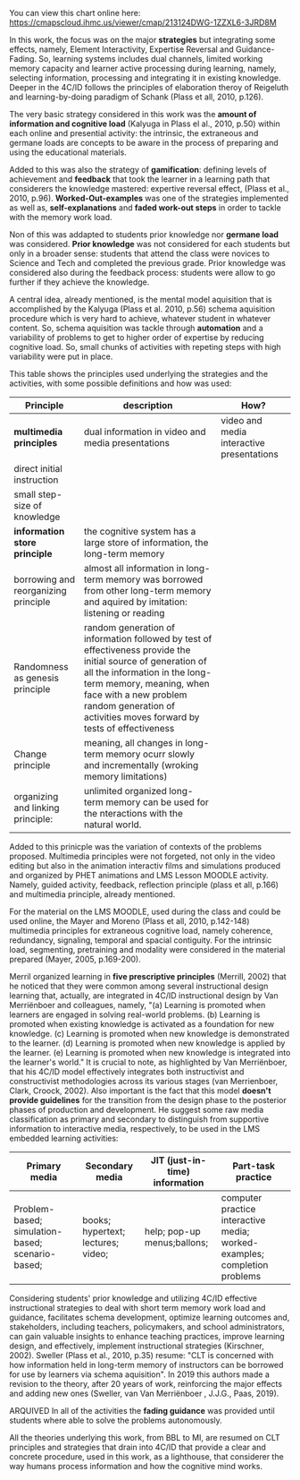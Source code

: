 
You can view this chart online here: https://cmapscloud.ihmc.us/viewer/cmap/213124DWG-1ZZXL6-3JRD8M



In this work, the focus was on the major **strategies** but integrating some effects, namely, Element Interactivity, Expertise Reversal and Guidance-Fading.  So, learning systems includes dual channels, limited working memory capacity and learner active processing during learning, namely, selecting information, processing and integrating it in existing knowledge. Deeper in the 4C/ID follows the principles of elaboration theroy of Reigeluth and learning-by-doing paradigm of Schank (Plass et all, 2010, p.126).

The very basic strategy considered in this work was the **amount of information and cognitive load** (Kalyuga in Plass el al., 2010, p.50) within each online and presential activity: the intrinsic, the extraneous and germane loads are concepts to be aware in the process of preparing and using 
the educational materials. 

Added to this was also the strategy of **gamification**: defining levels of achievement and **feedback** that took the learner in a learning path that considerers the knowledge mastered: expertive reversal effect, (Plass et al., 2010, p.96). **Worked-Out-examples** was one of the strategies implemented as well as, **self-explanations** and **faded work-out steps** in order to tackle with the memory work load. 

Non of this was addapted to students prior knowledge nor **germane load** was considered. **Prior knowledge** was not considered for each students but only in a broader sense: students that attend the class were novices to Science and Tech and completed the previous grade. Prior knowledge was considered also during the feedback process: students were allow to go further if they achieve the knowledge.

A central idea, already mentioned, is the mental model aquisition that is accomplished by the Kalyuga (Plass et al. 2010, p.56) schema aquisition procedure which is very hard to achieve, whatever student in whatever content. So, schema aquisition was tackle through **automation** and a variability of problems to get to higher order of expertise by reducing cognitive load. So, small chunks of activities with repeting steps with high variability were put in place.

This table shows the principles used underlying the strategies and the activities, with some possible definitions and how was used:

| Principle | description| How? |
| -------------------- | -------------------- | -------------------- |
| **multimedia principles** | dual information in video and media presentations | video and media interactive presentations |
|direct initial instruction|||
|small step-size of knowledge|||
|**information store principle** |the cognitive system has a large store of information, the long-term memory||
|borrowing and reorganizing principle| almost all information in long-term memory was borrowed from other long-term memory and aquired by imitation: listening or reading||
|Randomness as genesis principle |random generation of information followed by test of effectiveness provide the initial source of generation of all the information in the long-term memory, meaning, when face with a new problem random generation of activities moves forward by tests of effectiveness||
|Change principle| meaning, all changes in long-term memory ocurr slowly and incrementally (wroking memory limitations)||
|organizing and linking principle:  |unlimited organized long-term memory can be used for the nteractions with the natural world.||

Added to this prinicple was the variation of contexts of the problems proposed. Multimedia principles were not forgeted, not only in the video editing but also in the animation interactiv films and simulations produced and organized by PHET animations and LMS Lesson MOODLE activity. Namely, guided activity, feedback, reflection principle (plass et all, p.166) and multimedia principle, already mentioned.
 
For the material on the LMS MOODLE, used during the class and could be used online, the Mayer and Moreno (Plass et all, 2010, p.142-148) multimedia principles for extraneous cognitive load, namely coherence, redundancy, signaling, temporal and spacial contiguity. For the intrinsic load, segmenting,
pretraining and modality were considered in the material prepared (Mayer, 2005, p.169-200).

Merril organized learning in **five prescriptive principles** (Merrill, 2002) that he noticed that they were common among several instructional design learning that, actually, are integrated in 4C/ID instructional design by Van Merriënboer  and colleagues, namely, "(a) Learning is promoted when learners are engaged in solving real-world problems. (b) Learning is promoted when existing knowledge is activated as a foundation for new knowledge. (c) Learning is promoted when new knowledge is demonstrated to the learner. (d) Learning is promoted when new knowledge is applied by the learner. (e) Learning is promoted when new knowledge is integrated into the learner's world." It is crucial to note, as highlighted by Van  Merriënboer, that his 4C/ID model effectively integrates both instructivist and constructivist methodologies across its various stages (van Merrienboer, Clark, Croock, 2002). Also important is the fact that this model **doesn't provide guidelines** for the transition from the design phase to the posterior phases of production and development. He suggest some raw media classification as primary and secondary to distinguish from supportive information to interactive media, respectively, to be used in the LMS embedded learning activities:

| Primary media | Secondary media | JIT (just-in-time) information | Part-task practice |
| -------------------- | -------------------- | -------------------- | -------------------- |
| Problem-based; simulation-based; scenario-based; | books; hypertext; lectures; video; | help; pop-up menus;ballons; | computer practice interactive media; worked-examples; completion problems |

Considering students' prior knowledge and utilizing 4C/ID effective instructional strategies to deal with short term memory work load and guidance, facilitates schema development, optimize learning outcomes and, stakeholders, including teachers, policymakers, and school administrators, can gain valuable insights to enhance teaching practices, improve learning design, and effectively, implement instructional strategies (Kirschner, 2002). Sweller (Plass et al., 2010, p.35) resume: "CLT is concerned with how information held in long-term memory of instructors can be borrowed for use by learners via schema aquisition". In 2019 this authors made a revision to the theory, after 20 years of work, reinforcing the major effects and adding new ones (Sweller, van Van Merriënboer , J.J.G., Paas, 2019). 

ARQUIVED
In all of the activities the **fading guidance** was provided until students where able to solve the problems autonomously.

All the theories underlying this work, from BBL to MI, are resumed on CLT principles and strategies that drain into 4C/ID that provide a clear and concrete procedure, used in this work, as a lighthouse, that considerer the way humans process information and how the cognitive mind works.
